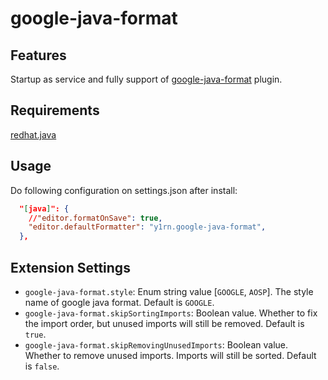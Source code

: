 # google-java-format

## Features

Startup as service and fully support of [google-java-format](https://github.com/google/google-java-format) plugin.

## Requirements

[redhat.java](https://marketplace.visualstudio.com/items?itemName=redhat.java)

## Usage

Do following configuration on settings.json after install:

```json
  "[java]": {
    //"editor.formatOnSave": true,
    "editor.defaultFormatter": "y1rn.google-java-format",
  },
```

## Extension Settings

- `google-java-format.style`: Enum string value [`GOOGLE`, `AOSP`]. The style name of google java format. Default is `GOOGLE`.
- `google-java-format.skipSortingImports`: Boolean value. Whether to fix the import order, but unused imports will still be removed. Default is `true`.
- `google-java-format.skipRemovingUnusedImports`: Boolean value. Whether to remove unused imports. Imports will still be sorted. Default is `false`.
